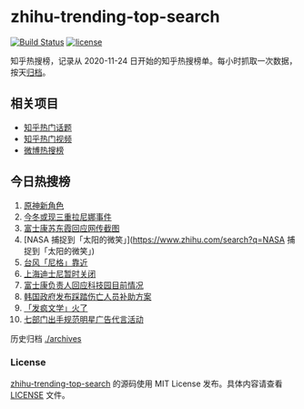# zhihu-trending-top-search

[![Build Status](https://github.com/justjavac/zhihu-trending-top-search/workflows/ci/badge.svg?branch=main)](https://github.com/justjavac/zhihu-trending-top-search/actions)
[![license](https://img.shields.io/github/license/justjavac/zhihu-trending-top-search)](https://github.com/justjavac/zhihu-trending-top-search/blob/main/LICENSE)

知乎热搜榜，记录从 2020-11-24 日开始的知乎热搜榜单。每小时抓取一次数据，按天[归档](./archives)。

## 相关项目

- [知乎热门话题](https://github.com/justjavac/zhihu-trending-hot-questions)
- [知乎热门视频](https://github.com/justjavac/zhihu-trending-hot-video)
- [微博热搜榜](https://github.com/justjavac/weibo-trending-hot-search)

## 今日热搜榜

<!-- BEGIN -->
<!-- 最后更新时间 Tue Nov 01 2022 04:13:16 GMT+0800 (China Standard Time) -->

1. [原神新角色](https://www.zhihu.com/search?q=原神新角色)
1. [今冬或现三重拉尼娜事件](https://www.zhihu.com/search?q=今冬或现三重拉尼娜事件)
1. [富士康苏东霞回应网传截图](https://www.zhihu.com/search?q=富士康苏东霞回应网传截图)
1. [NASA 捕捉到「太阳的微笑」](https://www.zhihu.com/search?q=NASA 捕捉到「太阳的微笑」)
1. [台风「尼格」靠近](https://www.zhihu.com/search?q=台风「尼格」靠近)
1. [上海迪士尼暂时关闭](https://www.zhihu.com/search?q=上海迪士尼暂时关闭)
1. [富士康负责人回应科技园目前情况](https://www.zhihu.com/search?q=富士康负责人回应科技园目前情况)
1. [韩国政府发布踩踏伤亡人员补助方案](https://www.zhihu.com/search?q=韩国政府发布踩踏伤亡人员补助方案)
1. [「发疯文学」火了](https://www.zhihu.com/search?q=「发疯文学」火了)
1. [七部门出手规范明星广告代言活动](https://www.zhihu.com/search?q=七部门出手规范明星广告代言活动)

<!-- END -->

历史归档 [./archives](./archives)

### License

[zhihu-trending-top-search](https://github.com/justjavac/zhihu-trending-top-search)
的源码使用 MIT License 发布。具体内容请查看 [LICENSE](./LICENSE) 文件。
